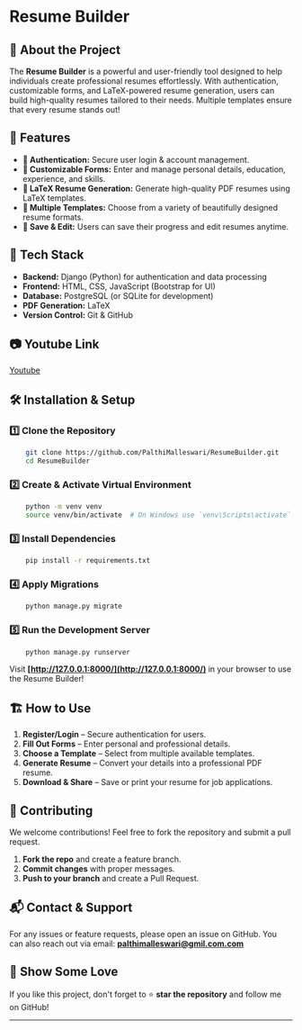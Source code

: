 # Resume Builder



## 📌 About the Project

The **Resume Builder** is a powerful and user-friendly tool designed to help individuals create professional resumes effortlessly. With authentication, customizable forms, and LaTeX-powered resume generation, users can build high-quality resumes tailored to their needs. Multiple templates ensure that every resume stands out!

## 🚀 Features

- **🔐 Authentication:** Secure user login & account management.
- **📝 Customizable Forms:** Enter and manage personal details, education, experience, and skills.
- **📄 LaTeX Resume Generation:** Generate high-quality PDF resumes using LaTeX templates.
- **🎨 Multiple Templates:** Choose from a variety of beautifully designed resume formats.
- **💾 Save & Edit:** Users can save their progress and edit resumes anytime.

## 🎯 Tech Stack

- **Backend:** Django (Python) for authentication and data processing
- **Frontend:** HTML, CSS, JavaScript (Bootstrap for UI)
- **Database:** PostgreSQL (or SQLite for development)
- **PDF Generation:** LaTeX
- **Version Control:** Git & GitHub

## 📷 Youtube Link
[Youtube](https://www.youtube.com/watch?v=UpJeXw2E49E)





## 🛠️ Installation & Setup

### 1️⃣ Clone the Repository

```bash
    git clone https://github.com/PalthiMalleswari/ResumeBuilder.git
    cd ResumeBuilder
```

### 2️⃣ Create & Activate Virtual Environment

```bash
    python -m venv venv
    source venv/bin/activate  # On Windows use `venv\Scripts\activate`
```

### 3️⃣ Install Dependencies

```bash
    pip install -r requirements.txt
```

### 4️⃣ Apply Migrations

```bash
    python manage.py migrate
```

### 5️⃣ Run the Development Server

```bash
    python manage.py runserver
```

Visit **[http://127.0.0.1:8000/](http://127.0.0.1:8000/)** in your browser to use the Resume Builder!

## 🏗️ How to Use

1. **Register/Login** – Secure authentication for users.
2. **Fill Out Forms** – Enter personal and professional details.
3. **Choose a Template** – Select from multiple available templates.
4. **Generate Resume** – Convert your details into a professional PDF resume.
5. **Download & Share** – Save or print your resume for job applications.

## 🤝 Contributing

We welcome contributions! Feel free to fork the repository and submit a pull request.

1. **Fork the repo** and create a feature branch.
2. **Commit changes** with proper messages.
3. **Push to your branch** and create a Pull Request.


## 📬 Contact & Support

For any issues or feature requests, please open an issue on GitHub. You can also reach out via email: **[palthimalleswari@gmil.com.com](mailto\:palthimalleswari@gmail.com)**

## 🌟 Show Some Love

If you like this project, don't forget to ⭐ **star the repository** and follow me on GitHub!



---


